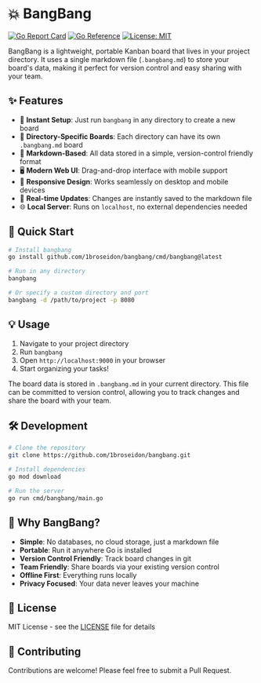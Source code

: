 # 💥 BangBang

[![Go Report Card](https://goreportcard.com/badge/github.com/1broseidon/bangbang)](https://goreportcard.com/report/github.com/1broseidon/bangbang)
[![Go Reference](https://pkg.go.dev/badge/github.com/1broseidon/bangbang.svg)](https://pkg.go.dev/github.com/1broseidon/bangbang)
[![License: MIT](https://img.shields.io/badge/License-MIT-yellow.svg)](https://opensource.org/licenses/MIT)

BangBang is a lightweight, portable Kanban board that lives in your project directory. It uses a single markdown file (`.bangbang.md`) to store your board's data, making it perfect for version control and easy sharing with your team.

## ✨ Features

- 🚀 **Instant Setup**: Just run `bangbang` in any directory to create a new board
- 📁 **Directory-Specific Boards**: Each directory can have its own `.bangbang.md` board
- 🎯 **Markdown-Based**: All data stored in a simple, version-control friendly format
- 🖥️ **Modern Web UI**: Drag-and-drop interface with mobile support
- 🎨 **Responsive Design**: Works seamlessly on desktop and mobile devices
- 🔄 **Real-time Updates**: Changes are instantly saved to the markdown file
- 🌐 **Local Server**: Runs on `localhost`, no external dependencies needed

## 🚀 Quick Start

```bash
# Install bangbang
go install github.com/1broseidon/bangbang/cmd/bangbang@latest

# Run in any directory
bangbang

# Or specify a custom directory and port
bangbang -d /path/to/project -p 8080
```

## 💡 Usage

1. Navigate to your project directory
2. Run `bangbang`
3. Open `http://localhost:9000` in your browser
4. Start organizing your tasks!

The board data is stored in `.bangbang.md` in your current directory. This file can be committed to version control, allowing you to track changes and share the board with your team.

## 🛠️ Development

```bash
# Clone the repository
git clone https://github.com/1broseidon/bangbang.git

# Install dependencies
go mod download

# Run the server
go run cmd/bangbang/main.go
```

## 🎯 Why BangBang?

- **Simple**: No databases, no cloud storage, just a markdown file
- **Portable**: Run it anywhere Go is installed
- **Version Control Friendly**: Track board changes in git
- **Team Friendly**: Share boards via your existing version control
- **Offline First**: Everything runs locally
- **Privacy Focused**: Your data never leaves your machine

## 📝 License

MIT License - see the [LICENSE](LICENSE) file for details

## 🤝 Contributing

Contributions are welcome! Please feel free to submit a Pull Request.
